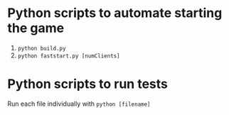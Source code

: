 # Python scripts to automate starting the game 

1. `python build.py` 
2. `python faststart.py [numClients]`

# Python scripts to run tests

Run each file individually with `python [filename]`
